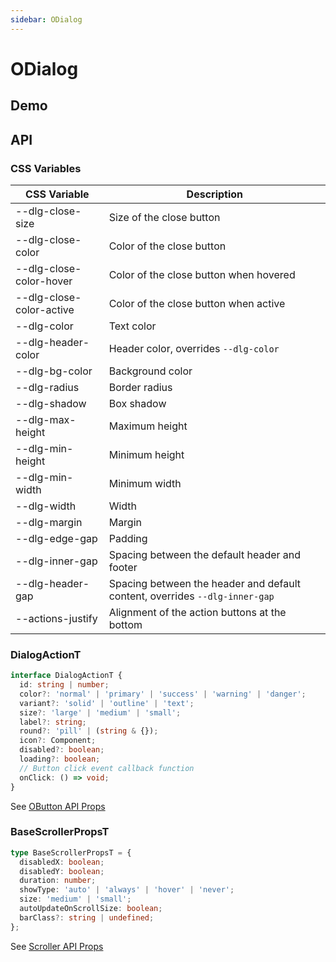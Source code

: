 ```yaml
---
sidebar: ODialog
---
```


# ODialog

## Demo

<!-- @usage DialogSizeUsage -->
<!-- @case DialogActions -->

## API

### CSS Variables

| CSS Variable | Description |
| --- | --- |
| --dlg-close-size | Size of the close button |
| --dlg-close-color | Color of the close button |
| --dlg-close-color-hover | Color of the close button when hovered |
| --dlg-close-color-active | Color of the close button when active |
| --dlg-color | Text color |
| --dlg-header-color | Header color, overrides `--dlg-color` |
| --dlg-bg-color | Background color |
| --dlg-radius | Border radius |
| --dlg-shadow | Box shadow |
| --dlg-max-height | Maximum height |
| --dlg-min-height | Minimum height |
| --dlg-min-width | Minimum width |
| --dlg-width | Width |
| --dlg-margin | Margin |
| --dlg-edge-gap | Padding |
| --dlg-inner-gap | Spacing between the default header and footer |
| --dlg-header-gap | Spacing between the header and default content, overrides `--dlg-inner-gap` |
| --actions-justify | Alignment of the action buttons at the bottom |

<!-- @api ODialog -->

### DialogActionT

```ts
interface DialogActionT {
  id: string | number;
  color?: 'normal' | 'primary' | 'success' | 'warning' | 'danger';
  variant?: 'solid' | 'outline' | 'text';
  size?: 'large' | 'medium' | 'small';
  label?: string;
  round?: 'pill' | (string & {});
  icon?: Component;
  disabled?: boolean;
  loading?: boolean;
  // Button click event callback function
  onClick: () => void;
}
```

See [OButton API Props](/en-US/components/button#props)

### BaseScrollerPropsT

```ts
type BaseScrollerPropsT = {
  disabledX: boolean;
  disabledY: boolean;
  duration: number;
  showType: 'auto' | 'always' | 'hover' | 'never';
  size: 'medium' | 'small';
  autoUpdateOnScrollSize: boolean;
  barClass?: string | undefined;
};
```

See [Scroller API Props](/en-US/components/scroller#props)
